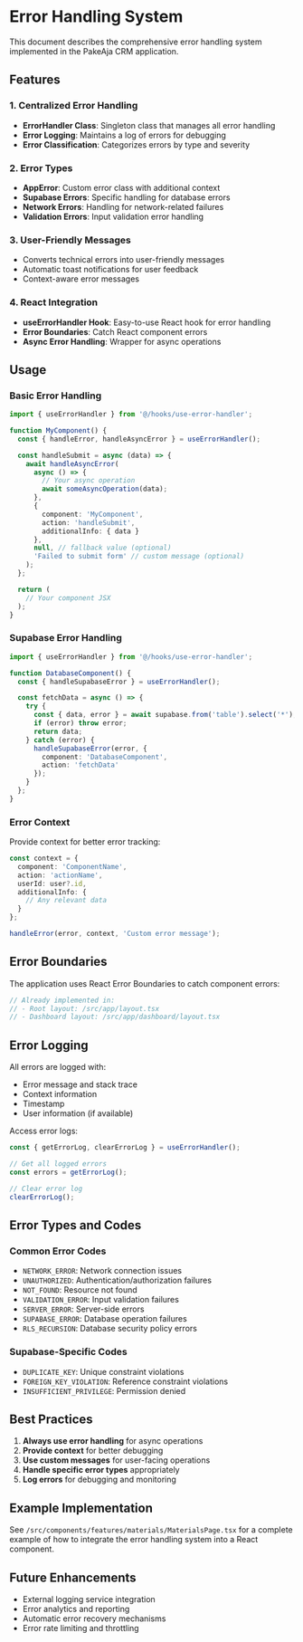 # Error Handling System

This document describes the comprehensive error handling system implemented in the PakeAja CRM application.

## Features

### 1. Centralized Error Handling
- **ErrorHandler Class**: Singleton class that manages all error handling
- **Error Logging**: Maintains a log of errors for debugging
- **Error Classification**: Categorizes errors by type and severity

### 2. Error Types
- **AppError**: Custom error class with additional context
- **Supabase Errors**: Specific handling for database errors
- **Network Errors**: Handling for network-related failures
- **Validation Errors**: Input validation error handling

### 3. User-Friendly Messages
- Converts technical errors into user-friendly messages
- Automatic toast notifications for user feedback
- Context-aware error messages

### 4. React Integration
- **useErrorHandler Hook**: Easy-to-use React hook for error handling
- **Error Boundaries**: Catch React component errors
- **Async Error Handling**: Wrapper for async operations

## Usage

### Basic Error Handling

```typescript
import { useErrorHandler } from '@/hooks/use-error-handler';

function MyComponent() {
  const { handleError, handleAsyncError } = useErrorHandler();

  const handleSubmit = async (data) => {
    await handleAsyncError(
      async () => {
        // Your async operation
        await someAsyncOperation(data);
      },
      {
        component: 'MyComponent',
        action: 'handleSubmit',
        additionalInfo: { data }
      },
      null, // fallback value (optional)
      'Failed to submit form' // custom message (optional)
    );
  };

  return (
    // Your component JSX
  );
}
```

### Supabase Error Handling

```typescript
import { useErrorHandler } from '@/hooks/use-error-handler';

function DatabaseComponent() {
  const { handleSupabaseError } = useErrorHandler();

  const fetchData = async () => {
    try {
      const { data, error } = await supabase.from('table').select('*');
      if (error) throw error;
      return data;
    } catch (error) {
      handleSupabaseError(error, {
        component: 'DatabaseComponent',
        action: 'fetchData'
      });
    }
  };
}
```

### Error Context

Provide context for better error tracking:

```typescript
const context = {
  component: 'ComponentName',
  action: 'actionName',
  userId: user?.id,
  additionalInfo: {
    // Any relevant data
  }
};

handleError(error, context, 'Custom error message');
```

## Error Boundaries

The application uses React Error Boundaries to catch component errors:

```typescript
// Already implemented in:
// - Root layout: /src/app/layout.tsx
// - Dashboard layout: /src/app/dashboard/layout.tsx
```

## Error Logging

All errors are logged with:
- Error message and stack trace
- Context information
- Timestamp
- User information (if available)

Access error logs:

```typescript
const { getErrorLog, clearErrorLog } = useErrorHandler();

// Get all logged errors
const errors = getErrorLog();

// Clear error log
clearErrorLog();
```

## Error Types and Codes

### Common Error Codes
- `NETWORK_ERROR`: Network connection issues
- `UNAUTHORIZED`: Authentication/authorization failures
- `NOT_FOUND`: Resource not found
- `VALIDATION_ERROR`: Input validation failures
- `SERVER_ERROR`: Server-side errors
- `SUPABASE_ERROR`: Database operation failures
- `RLS_RECURSION`: Database security policy errors

### Supabase-Specific Codes
- `DUPLICATE_KEY`: Unique constraint violations
- `FOREIGN_KEY_VIOLATION`: Reference constraint violations
- `INSUFFICIENT_PRIVILEGE`: Permission denied

## Best Practices

1. **Always use error handling** for async operations
2. **Provide context** for better debugging
3. **Use custom messages** for user-facing operations
4. **Handle specific error types** appropriately
5. **Log errors** for debugging and monitoring

## Example Implementation

See `/src/components/features/materials/MaterialsPage.tsx` for a complete example of how to integrate the error handling system into a React component.

## Future Enhancements

- External logging service integration
- Error analytics and reporting
- Automatic error recovery mechanisms
- Error rate limiting and throttling